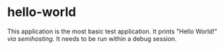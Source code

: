 # hello-world

This application is the most basic test application.
It prints "Hello World!" _via semihosting_.
It needs to be run within a debug session.
